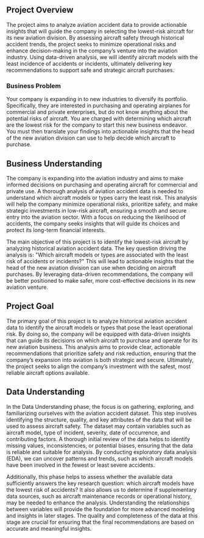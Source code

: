 
## Project Overview






The project aims to analyze aviation accident data to provide actionable insights that will guide the company in selecting the lowest-risk aircraft for its new aviation division. By assessing aircraft safety through historical accident trends, the project seeks to minimize operational risks and enhance decision-making in the company’s venture into the aviation industry. Using data-driven analysis, we will identify aircraft models with the least incidence of accidents or incidents, ultimately delivering key recommendations to support safe and strategic aircraft purchases.

### Business Problem

Your company is expanding in to new industries to diversify its portfolio. Specifically, they are interested in purchasing and operating airplanes for commercial and private enterprises, but do not know anything about the potential risks of aircraft. You are charged with determining which aircraft are the lowest risk for the company to start this new business endeavor. You must then translate your findings into actionable insights that the head of the new aviation division can use to help decide which aircraft to purchase.

## Business Understanding
The company is expanding into the aviation industry and aims to make informed decisions on purchasing and operating aircraft for commercial and private use. A thorough analysis of aviation accident data is needed to understand which aircraft models or types carry the least risk. This analysis will help the company minimize operational risks, prioritize safety, and make strategic investments in low-risk aircraft, ensuring a smooth and secure entry into the aviation sector. With a focus on reducing the likelihood of accidents, the company seeks insights that will guide its choices and protect its long-term financial interests.

The main objective of this project is to identify the lowest-risk aircraft by analyzing historical aviation accident data. The key question driving the analysis is: "Which aircraft models or types are associated with the least risk of accidents or incidents?" This will lead to actionable insights that the head of the new aviation division can use when deciding on aircraft purchases. By leveraging data-driven recommendations, the company will be better positioned to make safer, more cost-effective decisions in its new aviation venture.

## Project Goal
The primary goal of this project is to analyze historical aviation accident data to identify the aircraft models or types that pose the least operational risk. By doing so, the company will be equipped with data-driven insights that can guide its decisions on which aircraft to purchase and operate for its new aviation business. This analysis aims to provide clear, actionable recommendations that prioritize safety and risk reduction, ensuring that the company’s expansion into aviation is both strategic and secure. Ultimately, the project seeks to align the company’s investment with the safest, most reliable aircraft options available.

## Data Understanding
In the Data Understanding phase, the focus is on gathering, exploring, and familiarizing ourselves with the aviation accident dataset. This step involves identifying the structure, quality, and key attributes of the data that will be used to assess aircraft safety. The dataset may contain variables such as aircraft model, type of incident, severity, date of occurrence, and contributing factors. A thorough initial review of the data helps to identify missing values, inconsistencies, or potential biases, ensuring that the data is reliable and suitable for analysis. By conducting exploratory data analysis (EDA), we can uncover patterns and trends, such as which aircraft models have been involved in the fewest or least severe accidents.

Additionally, this phase helps to assess whether the available data sufficiently answers the key research question: which aircraft models have the lowest risk of accidents? It also allows us to determine if supplementary data sources, such as aircraft maintenance records or operational history, may be needed to enhance the analysis. Understanding the relationships between variables will provide the foundation for more advanced modeling and insights in later stages. The quality and completeness of the data at this stage are crucial for ensuring that the final recommendations are based on accurate and meaningful insights.

